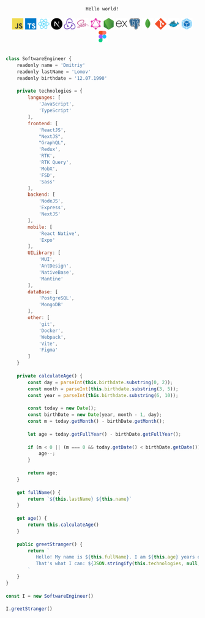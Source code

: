 <div align="center">
  <code>Hello world!</code>
</div>
<br/>

<div align="center">
  <code><img height="30" alt="javascript" src="https://github.com/devicons/devicon/blob/master/icons/javascript/javascript-original.svg"></code>
  <code><img height="30" alt="typescript" src="https://github.com/devicons/devicon/blob/master/icons/typescript/typescript-original.svg"></code>
  <code><img height="30" alt="react" src="https://github.com/devicons/devicon/blob/master/icons/react/react-original.svg"></code>
  <code><img height="30" alt="nextjs" src="https://github.com/devicons/devicon/blob/master/icons/nextjs/nextjs-original.svg"></code>
  <code><img height="30" alt="redux" src="https://github.com/devicons/devicon/blob/master/icons/redux/redux-original.svg"></code>
  <code><img height="30" alt="sass" src="https://github.com/devicons/devicon/blob/master/icons/sass/sass-original.svg"></code>
  <code><img height="30" alt="graphql" src="https://github.com/devicons/devicon/blob/master/icons/graphql/graphql-plain.svg"></code>
  <code><img height="30" alt="nodejs" src="https://github.com/devicons/devicon/blob/master/icons/nodejs/nodejs-original.svg"></code>
  <code><img height="30" alt="express" src="https://github.com/devicons/devicon/blob/master/icons/express/express-original.svg"></code>
  <code><img height="30" alt="postgresql" src="https://github.com/devicons/devicon/blob/master/icons/postgresql/postgresql-original.svg"></code>
  <code><img height="30" alt="mongodb" src="https://github.com/devicons/devicon/blob/master/icons/mongodb/mongodb-original.svg"></code>
  <code><img height="30" alt="git" src="https://github.com/devicons/devicon/blob/master/icons/git/git-plain.svg"></code>
  <code><img height="30" alt="docker" src="https://github.com/devicons/devicon/blob/master/icons/docker/docker-original.svg"></code>
  <code><img height="30" alt="webpack" src="https://github.com/devicons/devicon/blob/master/icons/webpack/webpack-original.svg"></code>
  <code><img height="30" alt="figma" src="https://github.com/devicons/devicon/blob/master/icons/figma/figma-original.svg"></code>
</div>
<br/>

```JavaScript
class SoftwareEngineer {
    readonly name = 'Dmitriy'
    readonly lastName = 'Lomov'
    readonly birthdate = '12.07.1990'
    
    private technologies = {
        languages: [
            'JavaScript',
            'TypeScript'
        ],
        frontend: [
            'ReactJS',
            "NextJS",
            "GraphQL",
            'Redux',
            'RTK',
            'RTK Query',
            'MobX',
            'FSD',
            'Sass'
        ],
        backend: [
            'NodeJS',
            'Express',
            'NextJS'
        ],
        mobile: [
            'React Native',
            'Expo'
        ],
        UILibrary: [
            'MUI',
            'AntDesign',
            'NativeBase',
            'Mantine'
        ],
        dataBase: [
            'PostgreSQL',
            'MongoDB'
        ],
        other: [
            'git',
            'Docker',
            'Webpack',
            'Vite',
            'Figma'
        ]
    }
    
    private calculateAge() {
        const day = parseInt(this.birthdate.substring(0, 2));
        const month = parseInt(this.birthdate.substring(3, 5));
        const year = parseInt(this.birthdate.substring(6, 10));
        
        const today = new Date();
        const birthDate = new Date(year, month - 1, day);
        const m = today.getMonth() - birthDate.getMonth();
        
        let age = today.getFullYear() - birthDate.getFullYear();
        
        if (m < 0 || (m === 0 && today.getDate() < birthDate.getDate())) {
            age--;
        }
        
        return age;
    }
    
    get fullName() {
        return `${this.lastName} ${this.name}`
    }
    
    get age() {
        return this.calculateAge()
    }
    
    public greetStranger() {
        return `
           Hello! My name is ${this.fullName}. I am ${this.age} years old. Glad to see you on my page.
           That's what I can: ${JSON.stringify(this.technologies, null, 4)}
        `
    }
}

const I = new SoftwareEngineer()

I.greetStranger()
```
